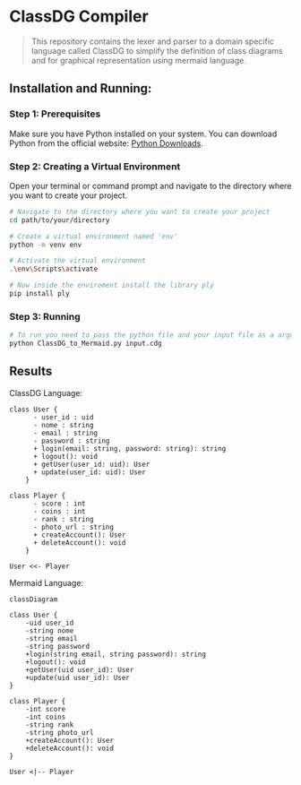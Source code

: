 # ClassDG Compiler
> This repository contains the lexer and parser to a domain specific language called ClassDG to simplify the definition of class diagrams and for graphical representation using mermaid language. 

## Installation and Running:

### Step 1: Prerequisites

Make sure you have Python installed on your system. You can download Python from the official website: [Python Downloads](https://www.python.org/downloads/).

### Step 2: Creating a Virtual Environment

Open your terminal or command prompt and navigate to the directory where you want to create your project.

```bash
# Navigate to the directory where you want to create your project
cd path/to/your/directory

# Create a virtual environment named 'env'
python -m venv env

# Activate the virtual environment
.\env\Scripts\activate

# Now inside the enviroment install the library ply
pip install ply
```

### Step 3: Running

```bash
# To run you need to pass the python file and your input file as a argument
python ClassDG_to_Mermaid.py input.cdg
```

## Results

ClassDG Language:

```classDG
class User {
      - user_id : uid
      - nome : string
      - email : string
      - password : string
      + login(email: string, password: string): string
      + logout(): void
      + getUser(user_id: uid): User
      + update(user_id: uid): User
    }

class Player {
      - score : int
      - coins : int
      - rank : string
      - photo_url : string
      + createAccount(): User
      + deleteAccount(): void
    }

User <<- Player
```

Mermaid Language:

```mermaid
classDiagram

class User {
	-uid user_id
	-string nome
	-string email
	-string password
	+login(string email, string password): string
	+logout(): void
	+getUser(uid user_id): User
	+update(uid user_id): User
}

class Player {
	-int score
	-int coins
	-string rank
	-string photo_url
	+createAccount(): User
	+deleteAccount(): void
}

User <|-- Player
```